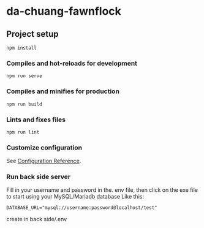 # da-chuang-fawnflock

## Project setup
```
npm install
```

### Compiles and hot-reloads for development
```
npm run serve
```

### Compiles and minifies for production
```
npm run build
```

### Lints and fixes files
```
npm run lint
```

### Customize configuration
See [Configuration Reference](https://cli.vuejs.org/config/).

### Run back side server
Fill in your username and password in the. env file, then click on the exe file to start using your MySQL/Mariadb database
Like this:
```
DATABASE_URL="mysql://username:password@localhost/test"
```
create in back side/.env
